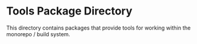 # Tools Package Directory

This directory contains packages that provide tools for working within the monorepo / build system.
